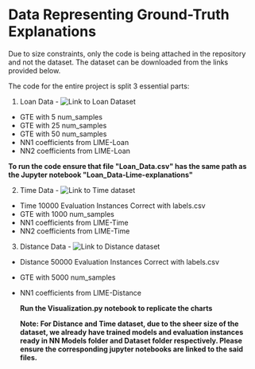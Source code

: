 # Data Representing Ground-Truth Explanations

Due to size constraints, only the code  is being attached in the repository and not the dataset. The dataset can be downloaded from the links provided below.

The code for the entire project is split 3 essential parts:

1) Loan Data - ![Link to Loan Dataset](https://drive.google.com/drive/folders/1_7hbPb8FQ488faesZVQDpWo9mxJrG5h4?usp=sharing)
- GTE with 5 num_samples
- GTE with 25 num_samples
- GTE with 50 num_samples
- NN1 coefficients from LIME-Loan
- NN2 coefficients from LIME-Loan
 
 **To run the code ensure that file "Loan_Data.csv" has the same path as the Jupyter notebook "Loan_Data-Lime-explanations"**

2) Time Data - ![Link to Time dataset](https://drive.google.com/drive/folders/1_7hbPb8FQ488faesZVQDpWo9mxJrG5h4?usp=sharing)
- Time 10000 Evaluation Instances Correct with labels.csv
- GTE with 1000 num_samples
- NN1 coefficients from LIME-Time
- NN2 coefficients from LIME-Time


3) Distance Data - ![Link to Distance dataset](https://drive.google.com/drive/folders/1CUPRlrwuGYfecG1TToUX8AdHq-YjaYIe?usp=sharing)
- Distance 50000 Evaluation Instances Correct with labels.csv
- GTE with 5000 num_samples
- NN1 coefficients from LIME-Distance

  **Run the Visualization.py notebook to replicate the charts** 
  
  **Note: For Distance and Time dataset, due to the sheer size of the dataset, we already have trained models and evaluation instances ready in NN Models folder and Dataset folder respectively. Please ensure the corresponding jupyter notebooks are linked to the said files.**  
